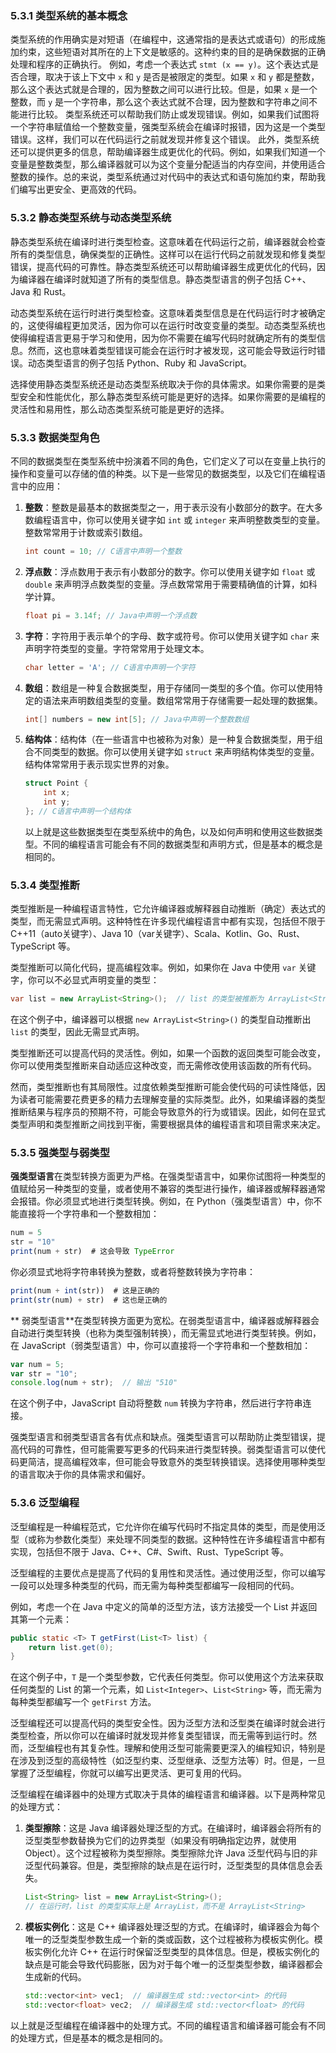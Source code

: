 ### 5.3.1 类型系统的基本概念

类型系统的作用确实是对短语（在编程中，这通常指的是表达式或语句）的形成施加约束，这些短语对其所在的上下文是敏感的。这种约束的目的是确保数据的正确处理和程序的正确执行。
例如，考虑一个表达式 `stmt (x == y)`。这个表达式是否合理，取决于该上下文中 `x` 和 `y` 是否是被限定的类型。如果 `x` 和 `y` 都是整数，那么这个表达式就是合理的，因为整数之间可以进行比较。但是，如果 `x` 是一个整数，而 `y` 是一个字符串，那么这个表达式就不合理，因为整数和字符串之间不能进行比较。
类型系统还可以帮助我们防止或发现错误。例如，如果我们试图将一个字符串赋值给一个整数变量，强类型系统会在编译时报错，因为这是一个类型错误。这样，我们可以在代码运行之前就发现并修复这个错误。
此外，类型系统还可以提供更多的信息，帮助编译器生成更优化的代码。例如，如果我们知道一个变量是整数类型，那么编译器就可以为这个变量分配适当的内存空间，并使用适合整数的操作。总的来说，类型系统通过对代码中的表达式和语句施加约束，帮助我们编写出更安全、更高效的代码。

### 5.3.2 静态类型系统与动态类型系统

静态类型系统在编译时进行类型检查。这意味着在代码运行之前，编译器就会检查所有的类型信息，确保类型的正确性。这样可以在运行代码之前就发现和修复类型错误，提高代码的可靠性。静态类型系统还可以帮助编译器生成更优化的代码，因为编译器在编译时就知道了所有的类型信息。静态类型语言的例子包括 C++、Java 和 Rust。

动态类型系统在运行时进行类型检查。这意味着类型信息是在代码运行时才被确定的，这使得编程更加灵活，因为你可以在运行时改变变量的类型。动态类型系统也使得编程语言更易于学习和使用，因为你不需要在编写代码时就确定所有的类型信息。然而，这也意味着类型错误可能会在运行时才被发现，这可能会导致运行时错误。动态类型语言的例子包括 Python、Ruby 和 JavaScript。

选择使用静态类型系统还是动态类型系统取决于你的具体需求。如果你需要的是类型安全和性能优化，那么静态类型系统可能是更好的选择。如果你需要的是编程的灵活性和易用性，那么动态类型系统可能是更好的选择。

### 5.3.3 数据类型角色

不同的数据类型在类型系统中扮演着不同的角色，它们定义了可以在变量上执行的操作和变量可以存储的值的种类。以下是一些常见的数据类型，以及它们在编程语言中的应用：

1. **整数**：整数是最基本的数据类型之一，用于表示没有小数部分的数字。在大多数编程语言中，你可以使用关键字如 `int` 或 `integer` 来声明整数类型的变量。整数常常用于计数或索引数组。

   ```c
   int count = 10; // C语言中声明一个整数
   ```
2. **浮点数**：浮点数用于表示有小数部分的数字。你可以使用关键字如 `float` 或 `double` 来声明浮点数类型的变量。浮点数常常用于需要精确值的计算，如科学计算。

   ```java
   float pi = 3.14f; // Java中声明一个浮点数
   ```
3. **字符**：字符用于表示单个的字母、数字或符号。你可以使用关键字如 `char` 来声明字符类型的变量。字符常常用于处理文本。

   ```c
   char letter = 'A'; // C语言中声明一个字符
   ```
4. **数组**：数组是一种复合数据类型，用于存储同一类型的多个值。你可以使用特定的语法来声明数组类型的变量。数组常常用于存储需要一起处理的数据集。

   ```java
   int[] numbers = new int[5]; // Java中声明一个整数数组
   ```
5. **结构体**：结构体（在一些语言中也被称为对象）是一种复合数据类型，用于组合不同类型的数据。你可以使用关键字如 `struct` 来声明结构体类型的变量。结构体常常用于表示现实世界的对象。

   ```c
   struct Point {
       int x;
       int y;
   }; // C语言中声明一个结构体
   ```

   以上就是这些数据类型在类型系统中的角色，以及如何声明和使用这些数据类型。不同的编程语言可能会有不同的数据类型和声明方式，但是基本的概念是相同的。

### 5.3.4 类型推断

类型推断是一种编程语言特性，它允许编译器或解释器自动推断（确定）表达式的类型，而无需显式声明。这种特性在许多现代编程语言中都有实现，包括但不限于 C++11（auto关键字）、Java 10（var关键字）、Scala、Kotlin、Go、Rust、TypeScript 等。

类型推断可以简化代码，提高编程效率。例如，如果你在 Java 中使用 `var` 关键字，你可以不必显式声明变量的类型：

```java
var list = new ArrayList<String>();  // list 的类型被推断为 ArrayList<String>
```

在这个例子中，编译器可以根据 `new ArrayList<String>()` 的类型自动推断出 `list` 的类型，因此无需显式声明。

类型推断还可以提高代码的灵活性。例如，如果一个函数的返回类型可能会改变，你可以使用类型推断来自动适应这种改变，而无需修改使用该函数的所有代码。

然而，类型推断也有其局限性。过度依赖类型推断可能会使代码的可读性降低，因为读者可能需要花费更多的精力去理解变量的实际类型。此外，如果编译器的类型推断结果与程序员的预期不符，可能会导致意外的行为或错误。因此，如何在显式类型声明和类型推断之间找到平衡，需要根据具体的编程语言和项目需求来决定。

### 5.3.5 强类型与弱类型

**强类型语言**在类型转换方面更为严格。在强类型语言中，如果你试图将一种类型的值赋给另一种类型的变量，或者使用不兼容的类型进行操作，编译器或解释器通常会报错。你必须显式地进行类型转换。例如，在 Python（强类型语言）中，你不能直接将一个字符串和一个整数相加：

```javascript
num = 5
str = "10"
print(num + str)  # 这会导致 TypeError
```

你必须显式地将字符串转换为整数，或者将整数转换为字符串：

```javascript
print(num + int(str))  # 这是正确的
print(str(num) + str)  # 这也是正确的
```

**
    弱类型语言**在类型转换方面更为宽松。在弱类型语言中，编译器或解释器会自动进行类型转换（也称为类型强制转换），而无需显式地进行类型转换。例如，在 JavaScript（弱类型语言）中，你可以直接将一个字符串和一个整数相加：

```javascript
var num = 5;
var str = "10";
console.log(num + str);  // 输出 "510"
```

在这个例子中，JavaScript 自动将整数 `num` 转换为字符串，然后进行字符串连接。

强类型语言和弱类型语言各有优点和缺点。强类型语言可以帮助防止类型错误，提高代码的可靠性，但可能需要写更多的代码来进行类型转换。弱类型语言可以使代码更简洁，提高编程效率，但可能会导致意外的类型转换错误。选择使用哪种类型的语言取决于你的具体需求和偏好。

### 5.3.6 泛型编程

泛型编程是一种编程范式，它允许你在编写代码时不指定具体的类型，而是使用泛型（或称为参数化类型）来处理不同类型的数据。这种特性在许多编程语言中都有实现，包括但不限于 Java、C++、C#、Swift、Rust、TypeScript 等。

泛型编程的主要优点是提高了代码的复用性和灵活性。通过使用泛型，你可以编写一段可以处理多种类型的代码，而无需为每种类型都编写一段相同的代码。

例如，考虑一个在 Java 中定义的简单的泛型方法，该方法接受一个 List 并返回其第一个元素：

```java
public static <T> T getFirst(List<T> list) {
    return list.get(0);
}
```

在这个例子中，`T` 是一个类型参数，它代表任何类型。你可以使用这个方法来获取任何类型的 List 的第一个元素，如 `List<Integer>`、`List<String>` 等，而无需为每种类型都编写一个 `getFirst` 方法。

泛型编程还可以提高代码的类型安全性。因为泛型方法和泛型类在编译时就会进行类型检查，所以你可以在编译时就发现并修复类型错误，而无需等到运行时。然而，泛型编程也有其复杂性。理解和使用泛型可能需要更深入的编程知识，特别是在涉及到泛型的高级特性（如泛型约束、泛型继承、泛型方法等）时。但是，一旦掌握了泛型编程，你就可以编写出更灵活、更可复用的代码。

泛型编程在编译器中的处理方式取决于具体的编程语言和编译器。以下是两种常见的处理方式：

1. **类型擦除**：这是 Java 编译器处理泛型的方式。在编译时，编译器会将所有的泛型类型参数替换为它们的边界类型（如果没有明确指定边界，就使用 Object）。这个过程被称为类型擦除。类型擦除允许 Java 泛型代码与旧的非泛型代码兼容。但是，类型擦除的缺点是在运行时，泛型类型的具体信息会丢失。

   ```java
   List<String> list = new ArrayList<String>();
   // 在运行时，list 的类型实际上是 ArrayList，而不是 ArrayList<String>
   ```
2. **模板实例化**：这是 C++ 编译器处理泛型的方式。在编译时，编译器会为每个唯一的泛型类型参数生成一个新的类或函数，这个过程被称为模板实例化。模板实例化允许 C++ 在运行时保留泛型类型的具体信息。但是，模板实例化的缺点是可能会导致代码膨胀，因为对于每个唯一的泛型类型参数，编译器都会生成新的代码。

   ```cpp
   std::vector<int> vec1;  // 编译器生成 std::vector<int> 的代码
   std::vector<float> vec2;  // 编译器生成 std::vector<float> 的代码
   ```

以上就是泛型编程在编译器中的处理方式。不同的编程语言和编译器可能会有不同的处理方式，但是基本的概念是相同的。
